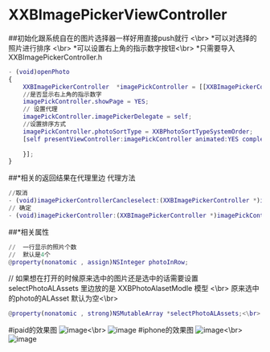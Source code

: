 # XXBImagePickerViewController
##初始化跟系统自在的图片选择器一样好用直接push就行 <\br>
*可以对选择的照片进行排序 <\br>
*可以设置右上角的指示数字按钮<\br>
*只需要导入XXBImagePickerController.h
``` m
- (void)openPhoto
{
    XXBImagePickerController  *imagePickController = [[XXBImagePickerController alloc] init];
    //是否显示右上角的指示数字
    imagePickController.showPage = YES;
    // 设置代理
    imagePickController.imagePickerDelegate = self;
    //设置排序方式
    imagePickController.photoSortType = XXBPhotoSortTypeSystemOrder;
    [self presentViewController:imagePickController animated:YES completion:^{
    
    }];
}
```
##*相关的返回结果在代理里边
代理方法
``` m
//取消
- (void)imagePickerControllerCancleselect:(XXBImagePickerController *)imagePickController;
// 确定
- (void)imagePickerController:(XXBImagePickerController *)imagePickController didselectPhotos:(NSArray *)selectPhotos;
```
##*相关属性
``` m
//  一行显示的照片个数
//  默认是4个
@property(nonatomic , assign)NSInteger photoInRow;
```
//  如果想在打开的时候原来选中的图片还是选中的话需要设置 selectPhotoALAssets  里边放的是 XXBPhotoAlasetModle 模型 <\br>
原来选中的photo的ALAsset 默认为空<\br>
``` m
@property(nonatomic , strong)NSMutableArray *selectPhotoALAssets;<\br>
```
#ipaid的效果图
![image](./image/1.png)<\br>
![image](./image/2.png)
#iphone的效果图
![image](./image/3.png)<\br>
![image](./image/4.png)

